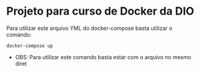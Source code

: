 # Projeto para curso de Docker da DIO

Para utilizar este arquivo YML do docker-compose basta utilizar o comando:



```
docker-compose up
```




- OBS: Para utilizar este comando basta estar com o arquivo no mesmo diret
